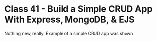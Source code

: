 # Class 41 - Build a Simple CRUD App With Express, MongoDB, & EJS

Nothing new, really. Example of a simple CRUD app was shown
